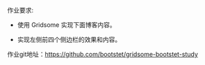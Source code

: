 作业要求:

 - 使用 Gridsome 实现下面博客内容。

 - 实现左侧前四个侧边栏的效果和内容。

 作业git地址：https://github.com/bootstet/gridsome-bootstet-study